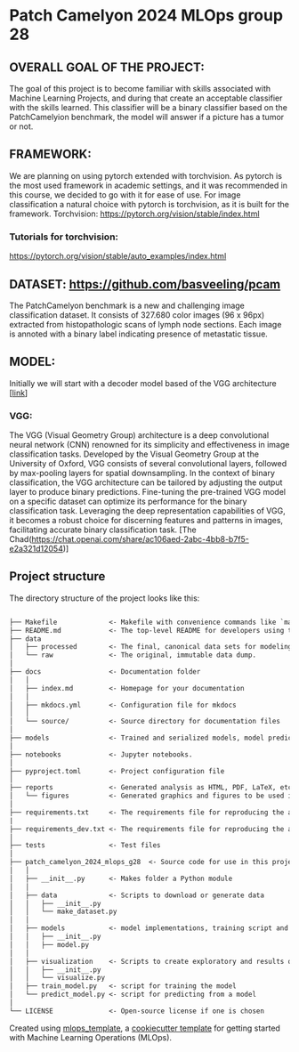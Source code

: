 # Patch Camelyon 2024 MLOps group 28

## OVERALL GOAL OF THE PROJECT:
The goal of this project is to become familiar with skills associated with Machine Learning Projects, and during that create an acceptable classifier with the skills learned. This classifier will be a binary classifier based on the PatchCamelyion benchmark, the model will answer if a picture has a tumor or not.

## FRAMEWORK: 
We are planning on using pytorch extended with torchvision. As pytorch is the most used framework in academic settings, and it was recommended in this course, we decided to go with it for ease of use.  For image classification a natural choice with pytorch is torchvision, as it is built for the framework.
Torchvision: https://pytorch.org/vision/stable/index.html

### Tutorials for torchvision:
https://pytorch.org/vision/stable/auto_examples/index.html

## DATASET: https://github.com/basveeling/pcam

The PatchCamelyon benchmark is a new and challenging image classification dataset. It consists of 327.680 color images (96 x 96px) extracted from histopathologic scans of     lymph node sections. Each image is annoted with a binary label indicating presence of metastatic tissue.

## MODEL: 

Initially we will start with a decoder model based of the VGG architecture [[link](https://pytorch.org/vision/stable/models/vgg.html)] 

### VGG:

The VGG (Visual Geometry Group) architecture is a deep convolutional neural network (CNN) renowned for its simplicity and effectiveness in image classification tasks. Developed by the Visual Geometry Group at the University of Oxford, VGG consists of several convolutional layers, followed by max-pooling layers for spatial downsampling. In the context of binary classification, the VGG architecture can be tailored by adjusting the output layer to produce binary predictions. Fine-tuning the pre-trained VGG model on a specific dataset can optimize its performance for the binary classification task. Leveraging the deep representation capabilities of VGG, it becomes a robust choice for discerning features and patterns in images, facilitating accurate binary classification task. [The Chad(https://chat.openai.com/share/ac106aed-2abc-4bb8-b7f5-e2a321d12054)]



## Project structure

The directory structure of the project looks like this:

```txt

├── Makefile             <- Makefile with convenience commands like `make data` or `make train`
├── README.md            <- The top-level README for developers using this project.
├── data
│   ├── processed        <- The final, canonical data sets for modeling.
│   └── raw              <- The original, immutable data dump.
│
├── docs                 <- Documentation folder
│   │
│   ├── index.md         <- Homepage for your documentation
│   │
│   ├── mkdocs.yml       <- Configuration file for mkdocs
│   │
│   └── source/          <- Source directory for documentation files
│
├── models               <- Trained and serialized models, model predictions, or model summaries
│
├── notebooks            <- Jupyter notebooks.
│
├── pyproject.toml       <- Project configuration file
│
├── reports              <- Generated analysis as HTML, PDF, LaTeX, etc.
│   └── figures          <- Generated graphics and figures to be used in reporting
│
├── requirements.txt     <- The requirements file for reproducing the analysis environment
|
├── requirements_dev.txt <- The requirements file for reproducing the analysis environment
│
├── tests                <- Test files
│
├── patch_camelyon_2024_mlops_g28  <- Source code for use in this project.
│   │
│   ├── __init__.py      <- Makes folder a Python module
│   │
│   ├── data             <- Scripts to download or generate data
│   │   ├── __init__.py
│   │   └── make_dataset.py
│   │
│   ├── models           <- model implementations, training script and prediction script
│   │   ├── __init__.py
│   │   ├── model.py
│   │
│   ├── visualization    <- Scripts to create exploratory and results oriented visualizations
│   │   ├── __init__.py
│   │   └── visualize.py
│   ├── train_model.py   <- script for training the model
│   └── predict_model.py <- script for predicting from a model
│
└── LICENSE              <- Open-source license if one is chosen
```

Created using [mlops_template](https://github.com/SkafteNicki/mlops_template),
a [cookiecutter template](https://github.com/cookiecutter/cookiecutter) for getting
started with Machine Learning Operations (MLOps).
